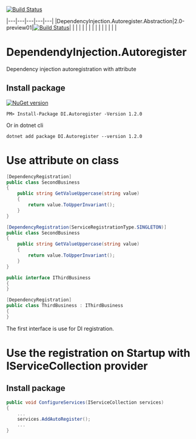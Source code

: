 [![Build Status](https://dev.azure.com/grasseelsp/DependencyInjection.Autoregister/_apis/build/status/DependencyInjection.Autoregister.Abstration-version2.0?branchName=version2.0)](https://dev.azure.com/grasseelsp/DependencyInjection.Autoregister/_build/latest?definitionId=25&branchName=version2.0)

|---|---|---|---|---|
|DependencyInjection.Autoregister.Abstraction|2.0-preview01|[![Build Status](https://dev.azure.com/grasseelsp/DependencyInjection.Autoregister/_apis/build/status/DependencyInjection.Autoregister.Abstration-version2.0?branchName=version2.0)](https://dev.azure.com/grasseelsp/DependencyInjection.Autoregister/_build/latest?definitionId=25&branchName=version2.0)|   |   |
|   |   |   |   |   |
|   |   |   |   |   |


# DependendyInjection.Autoregister
Dependency injection autoregistration with attribute

## Install package
[![NuGet version](https://badge.fury.io/nu/DI.Autoregister.svg)](https://badge.fury.io/nu/DI.Autoregister)
```
PM> Install-Package DI.Autoregister -Version 1.2.0
```
Or in dotnet cli
```
dotnet add package DI.Autoregister --version 1.2.0
```

# Use attribute on class
```csharp
[DependencyRegistration]
public class SecondBusiness
{
    public string GetValueUppercase(string value)
    {
        return value.ToUpperInvariant();
    }
}
```

```csharp
[DependencyRegistration(ServiceRegistrationType.SINGLETON)]
public class SecondBusiness
{
    public string GetValueUppercase(string value)
    {
        return value.ToUpperInvariant();
    }
}
```

```csharp
public interface IThirdBusiness
{
}

[DependencyRegistration]
public class ThirdBusiness : IThirdBusiness
{    
}
```

The first interface is use for DI registration.

# Use the registration on Startup with IServiceCollection provider

## Install package

```csharp
public void ConfigureServices(IServiceCollection services)
{
    ...
    services.AddAutoRegister();
    ...
}
```
